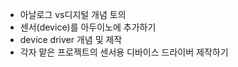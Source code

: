 - 아날로그 vs디지털 개념 토의
- 센서(device)를 아두이노에 추가하기
- device driver 개념 및 제작
- 각자 맡은 프로젝트의 센서용 디바이스 드라이버 제작하기
